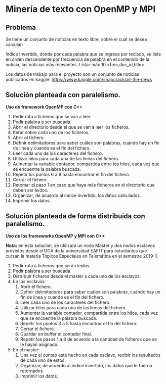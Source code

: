 # Minería de texto con OpenMP y MPI

## Problema

Se tiene un conjunto de noticias en texto libre, sobre el cual se desea calcular:

Índice Invertido, donde por cada palabra que se ingrese por teclado, se liste en orden descendente por frecuencia de palabra en el contenido <content> de la noticia, las noticias más relevantes. Listar máx 10 <frec,doc_id,title>.

Los datos de trabajo para el proyecto son un conjunto de noticias publicados en kaggle:
    https://www.kaggle.com/snapcrack/all-the-news

## Solución planteada con paralelismo.

**Uso de framework OpenMP con C++**

  1. Pedir ruta a ficheros que se van a leer. 
  2. Pedir palabra a ser buscada.
  3. Abrir el directorio desde el que se van a leer los ficheros. 
  4. Iterar sobre cada uno de los ficheros.
  5. Abrir el fichero.
  6. Definir delimitadores para saber cuáles son palabras, cuándo hay un fin de línea y cuando es el fin del fichero.
  7. Leer cada uno de los caracteres del fichero. 
  8. Utilizar hilos para cada una de las líneas del fichero. 
  9. Aumentar la variable contador, compartida entre los hilos, cada vez que se encuentre la palabra buscada.
  10. Repetir los puntos 6 a 8 hasta encontrar el fin del fichero.
  11. Cerrar el fichero.
  12. Retomar el paso 1 en caso que haya más ficheros en el directorio que deben ser leídos. 
  13. Organizar, de acuerdo al índice invertido, los datos calculados. 
  14. Imprimir los datos. 

## Solución planteada de forma distribuida con paralelismo. 

**Uso de los frameworks OpenMP y MPI con C++**

**Nota:** en esta solución, se utilizará un nodo Master y dos nodos esclavos provistos desde el DCA de la universidad EAFIT para estudiantes que cursan la materia Tópicos Especiales en Telemática en el semestre 2019-1.

  1. Pedir ruta a ficheros que serán leídos. 
  2. Pedir palabra a ser buscada.
  3. Distribuir ficheros desde el master a cada uno de los esclavos.
  4. En los esclavos:
      1. Abrir el fichero.
      2. Definir delimitadores para saber cuáles son palabras, cuándo hay un fin de línea y cuando es el fin del fichero.
      3. Leer cada uno de los caracteres del fichero. 
      4. Utilizar hilos para cada una de las líneas del fichero. 
      5. Aumentar la variable contador, compartida entre los hilos, cada vez que se encuentre la palabra buscada. 
      6. Repetir los puntos 3 a 5 hasta encontrar el fin del fichero.
      7. Cerrar el fichero.
      8. Guardar en buffer el contador final.
      9. Repetir los pasos 1 a 8 de acuerdo a la cantidad de ficheros que se le hayan asignado. 
  5. En el master:
      1. Una vez el conteo esté hecho en cada esclavo, recibir los resultados de cada uno de estos. 
      2. Organizar, de acuerdo al índice invertido, los datos que le fueron retornados. 
      3. Imprimir los datos. 
  